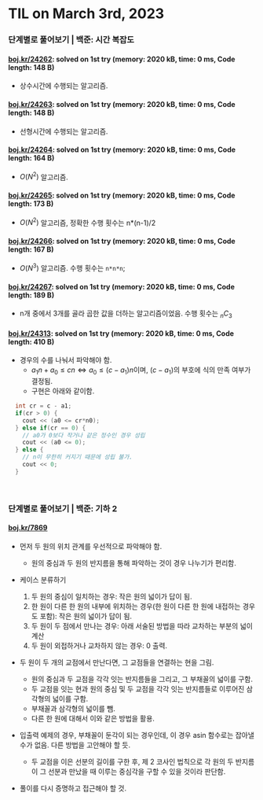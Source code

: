 # **TIL on March 3rd, 2023**
### 단계별로 풀어보기 | 백준: 시간 복잡도
#### [boj.kr/24262](../../../Problem%20Solving/boj/uncategorized/24262-03-03-2023.cpp): solved on 1st try (memory: 2020 kB, time: 0 ms, Code length: 148 B)
* 상수시간에 수행되는 알고리즘.

#### [boj.kr/24263](../../../Problem%20Solving/boj/uncategorized/24263-03-03-2023.cpp): solved on 1st try (memory: 2020 kB, time: 0 ms, Code length: 148 B)
* 선형시간에 수행되는 알고리즘.

#### [boj.kr/24264](../../../Problem%20Solving/boj/uncategorized/24264-03-03-2023.cpp): solved on 1st try (memory: 2020 kB, time: 0 ms, Code length: 164 B)
* $O(N^2)$ 알고리즘.

#### [boj.kr/24265](../../../Problem%20Solving/boj/uncategorized/24265-03-03-2023.cpp): solved on 1st try (memory: 2020 kB, time: 0 ms, Code length: 173 B)
* $O(N^2)$ 알고리즘, 정확한 수행 횟수는 n*(n-1)/2

#### [boj.kr/24266](../../../Problem%20Solving/boj/uncategorized/24266-03-03-2023.cpp): solved on 1st try (memory: 2020 kB, time: 0 ms, Code length: 167 B)
* $O(N^3)$ 알고리즘. 수행 횟수는 `n*n*n`;

#### [boj.kr/24267](../../../Problem%20Solving/boj/uncategorized/24267-03-03-2023.cpp): solved on 1st try (memory: 2020 kB, time: 0 ms, Code length: 189 B)
* n개 중에서 3개를 골라 곱한 값을 더하는 알고리즘이었음. 수행 횟수는 $_{n}C_{3}$

#### [boj.kr/24313](../../../Problem%20Solving/boj/uncategorized/24313-03-03-2023.cpp): solved on 1st try (memory: 2020 kB, time: 0 ms, Code length: 410 B)
* 경우의 수를 나눠서 파악해야 함.
  - $a_{1}n + a_{0} ≤ cn \iff a_{0} ≤ (c - a_{1})n$이며, $(c - a_{1})$의 부호에 식의 만족 여부가 결정됨.
  - 구현은 아래와 같이함.

```cpp
  int cr = c - a1;
  if(cr > 0) {
    cout << (a0 <= cr*n0);
  } else if(cr == 0) {
    // a0가 0보다 작거나 같은 정수인 경우 성립
    cout << (a0 <= 0);
  } else {
    // n이 무한히 커지기 때문에 성립 불가.
    cout << 0;
  }
```
<br>

### 단계별로 풀어보기 | 백준: 기하 2
#### [boj.kr/7869](../../../Problem%20Solving/boj/Math/7869-03-03-2023.cpp)
* 먼저 두 원의 위치 관계를 우선적으로 파악해야 함.
  - 원의 중심과 두 원의 반지름을 통해 파악하는 것이 경우 나누기가 편리함.

* 케이스 분류하기
  1. 두 원의 중심이 일치하는 경우: 작은 원의 넓이가 답이 됨.
  2. 한 원이 다른 한 원의 내부에 위치하는 경우(한 원이 다른 한 원에 내접하는 경우도 포함): 작은 원의 넓이가 답이 됨.
  3. 두 원이 두 점에서 만나는 경우: 아래 서술된 방법을 따라 교차하는 부분의 넓이 계산
  4. 두 원이 외접하거나 교차하지 않는 경우: 0 출력.

* 두 원이 두 개의 교점에서 만난다면, 그 교점들을 연결하는 현을 그림.
  - 원의 중심과 두 교점을 각각 잇는 반지름들을 그리고, 그 부채꼴의 넓이를 구함.
  - 두 교점을 잇는 현과 원의 중심 및 두 교점을 각각 잇는 반지름들로 이루어진 삼각형의 넓이를 구함.
  - 부채꼴과 삼각형의 넓이를 뺌.
  - 다른 한 원에 대해서 이와 같은 방법을 활용.

* 입출력 예제의 경우, 부채꼴이 둔각이 되는 경우인데, 이 경우 asin 함수로는 잡아낼 수가 없음. 다른 방법을 고안해야 할 듯.
  - 두 교점을 이은 선분의 길이를 구한 후, 제 2 코사인 법칙으로 각 원의 두 반지름이 그 선분과 만났을 때 이루는 중심각을 구할 수 있을 것이라 판단함.

* 풀이를 다시 증명하고 접근해야 할 것.